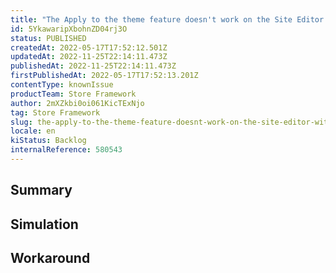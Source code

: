 ```yaml
---
title: "The Apply to the theme feature doesn't work on the Site Editor with custom pages"
id: 5YkawaripXbohnZD04rj3O
status: PUBLISHED
createdAt: 2022-05-17T17:52:12.501Z
updatedAt: 2022-11-25T22:14:11.473Z
publishedAt: 2022-11-25T22:14:11.473Z
firstPublishedAt: 2022-05-17T17:52:13.201Z
contentType: knownIssue
productTeam: Store Framework
author: 2mXZkbi0oi061KicTExNjo
tag: Store Framework
slug: the-apply-to-the-theme-feature-doesnt-work-on-the-site-editor-with-custom-pages
locale: en
kiStatus: Backlog
internalReference: 580543
---
```


## Summary



## Simulation



## Workaround



